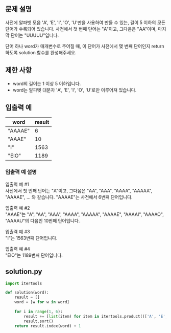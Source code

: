 ## 문제 설명
사전에 알파벳 모음 'A', 'E', 'I', 'O', 'U'만을 사용하여 만들 수 있는, 길이 5 이하의 모든 단어가 수록되어 있습니다. 사전에서 첫 번째 단어는 "A"이고, 그다음은 "AA"이며, 마지막 단어는 "UUUUU"입니다.

단어 하나 word가 매개변수로 주어질 때, 이 단어가 사전에서 몇 번째 단어인지 return 하도록 solution 함수를 완성해주세요.

## 제한 사항
- word의 길이는 1 이상 5 이하입니다.
- word는 알파벳 대문자 'A', 'E', 'I', 'O', 'U'로만 이루어져 있습니다.

## 입출력 예
|word|result|
|---|---|
|"AAAAE"|6|
|"AAAE"|10|
|"I"|1563|
|"EIO"|1189|

### 입출력 예 설명

입출력 예 #1 <br>
사전에서 첫 번째 단어는 "A"이고, 그다음은 "AA", "AAA", "AAAA", "AAAAA", "AAAAE", ... 와 같습니다. "AAAAE"는 사전에서 6번째 단어입니다.

입출력 예 #2 <br>
"AAAE"는 "A", "AA", "AAA", "AAAA", "AAAAA", "AAAAE", "AAAAI", "AAAAO", "AAAAU"의 다음인 10번째 단어입니다.

입출력 예 #3 <br>
"I"는 1563번째 단어입니다.

입출력 예 #4 <br>
"EIO"는 1189번째 단어입니다.

## solution.py
``` python
import itertools

def solution(word):
    result = []
    word = [w for w in word]
    
    for i in range(1, 6):
        result += [list(item) for item in itertools.product((['A', 'E', 'I', 'O', 'U']), repeat = i)]
        result.sort()
    return result.index(word) + 1
```
